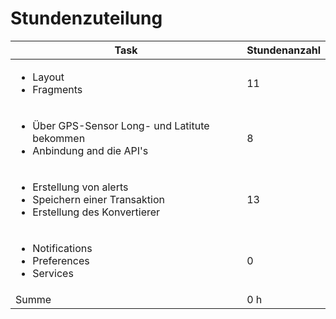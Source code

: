 # Stundenzuteilung

| Task | Stundenanzahl 
| - | - 
| <ul><li>Layout</li><li>Fragments</li></ul> | 11
| <ul><li>Über GPS-Sensor Long- und Latitute bekommen</li><li>Anbindung and die API's</li></ul> | 8
| <ul><li>Erstellung von alerts</li><li>Speichern einer Transaktion</li><li>Erstellung des Konvertierer</li></ul> | 13
| <ul><li>Notifications</li><li>Preferences</li><li>Services</li></ul> | 0 
| Summe | 0 h 

